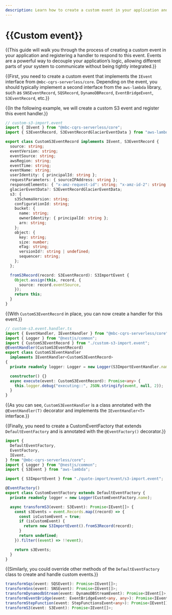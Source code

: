```yaml
---
description: Learn how to create a custom event in your application and register a handler to respond to this event.
---
```


# {{Custom event}}

{{This guide will walk you through the process of creating a custom event in your application and registering a handler to respond to this event. Events are a powerful way to decouple your application’s logic, allowing different parts of your system to communicate without being tightly integrated.}}

{{First, you need to create a custom event that implements the `IEvent` interface from `@mbc-cqrs-serverless/core`. Depending on the event, you should typically implement a second interface from the `aws-lambda` library, such as `SNSEventRecord`, `SQSRecord`, `DynamoDBRecord`, `EventBridgeEvent`, `S3EventRecord`, etc.}}

{{In the following example, we will create a custom S3 event and register this event handler.}}

```ts
// custom-s3-import.event
import { IEvent } from "@mbc-cqrs-serverless/core";
import { S3EventRecord, S3EventRecordGlacierEventData } from "aws-lambda";

export class CustomS3EventRecord implements IEvent, S3EventRecord {
  source: string;
  eventVersion: string;
  eventSource: string;
  awsRegion: string;
  eventTime: string;
  eventName: string;
  userIdentity: { principalId: string };
  requestParameters: { sourceIPAddress: string };
  responseElements: { "x-amz-request-id": string; "x-amz-id-2": string };
  glacierEventData?: S3EventRecordGlacierEventData;
  s3: {
    s3SchemaVersion: string;
    configurationId: string;
    bucket: {
      name: string;
      ownerIdentity: { principalId: string };
      arn: string;
    };
    object: {
      key: string;
      size: number;
      eTag: string;
      versionId?: string | undefined;
      sequencer: string;
    };
  };

  fromS3Record(record: S3EventRecord): S3ImportEvent {
    Object.assign(this, record, {
      source: record.eventSource,
    });
    return this;
  }
}
```

{{With `CustomS3EventRecord` in place, you can now create a handler for this event.}}

```ts
// custom-s3.event.handler.ts
import { EventHandler, IEventHandler } from "@mbc-cqrs-serverless/core";
import { Logger } from "@nestjs/common";
import { CustomS3EventRecord } from "./custom-s3-import.event";
@EventHandler(CustomS3EventRecord)
export class CustomS3EventHandler
  implements IEventHandler<CustomS3EventRecord>
{
  private readonly logger: Logger = new Logger(S3ImportEventHandler.name);

  constructor() {}
  async execute(event: CustomS3EventRecord): Promise<any> {
    this.logger.debug("executing::", JSON.stringify(event, null, 2));
  }
}
```

{{As you can see, `CustomS3EventHandler` is a class annotated with the `@EventHandler(T)` decorator and implements the `IEventHandler<T>` interface.}}

{{Finally, you need to create a CustomEventFactory that extends `DefaultEventFactory` and is annotated with the `@EventFactory()` decorator.}}

```ts
import {
  DefaultEventFactory,
  EventFactory,
  IEvent,
} from "@mbc-cqrs-serverless/core";
import { Logger } from "@nestjs/common";
import { S3Event } from "aws-lambda";

import { S3ImportEvent } from "./quote-import/event/s3-import.event";

@EventFactory()
export class CustomEventFactory extends DefaultEventFactory {
  private readonly logger = new Logger(CustomEventFactory.name);

  async transformS3(event: S3Event): Promise<IEvent[]> {
    const s3Events = event.Records.map((record) => {
      const isCustomEvent = true;
      if (isCustomEvent) {
        return new S3ImportEvent().fromS3Record(record);
      }
      return undefined;
    }).filter((event) => !!event);

    return s3Events;
  }
}
```

{{Similarly, you could override other methods of the `DefaultEventFactory` class to create and handle custom events.}}

```ts
transformSqs(event: SQSEvent): Promise<IEvent[]>;
transformSns(event: SNSEvent): Promise<IEvent[]>;
transformDynamodbStream(event: DynamoDBStreamEvent): Promise<IEvent[]>;
transformEventBridge(event: EventBridgeEvent<any, any>): Promise<IEvent[]>;
transformStepFunction(event: StepFunctionsEvent<any>): Promise<IEvent[]>;
transformS3(event: S3Event): Promise<IEvent[]>;
```

